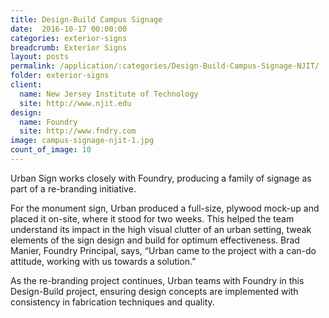 ```yaml
---
title: Design-Build Campus Signage 
date:  2016-10-17 00:00:00
categories: exterior-signs
breadcrumb: Exterior Signs
layout: posts
permalink: /application/:categories/Design-Build-Campus-Signage-NJIT/
folder: exterior-signs
client:
  name: New Jersey Institute of Technology
  site: http://www.njit.edu
design:
  name: Foundry
  site: http://www.fndry.com
image: campus-signage-njit-1.jpg
count_of_image: 10
---
```


<div class="col-xs-12 col-sm-12 col-md-12 col-lg-12">
  <div class="fotorama application-item__slider" data-nav="thumbs" data-thumbheight="109" border-width="3" data-maxheight="500">
    <a {{ href | img : "fotorama/campus-signage-njit-1.jpg" }}></a>
    <a {{ href | img : "fotorama/campus-signage-njit-2.jpg" }}></a>
    <a {{ href | img : "fotorama/campus-signage-njit-3.jpg" }}></a>
    <a {{ href | img : "fotorama/campus-signage-njit-4.jpg" }}></a>
    <a {{ href | img : "fotorama/campus-signage-njit-6.jpg" }}></a>
    <a {{ href | img : "fotorama/campus-signage-njit-5.jpg" }}></a>
    <a {{ href | img : "fotorama/campus-signage-njit-7.jpg" }}></a>
    <a {{ href | img : "fotorama/campus-signage-njit-8.jpg" }}></a>
    <a {{ href | img : "fotorama/campus-signage-njit-9.jpg" }}></a>
    <a {{ href | img : "fotorama/campus-signage-njit-10.jpg" }}></a>
  </div>
  <div class="visible-xs application-item__icon-slider">
    <i class="icon-swipe"></i>
  </div>
<p class="application-item__content application-item__content--bottom">
    Urban Sign works closely with Foundry, producing a family of signage as part of a re-branding initiative.
  </p>
<p class="application-item__content application-item__content--bottom">
    For the monument sign, Urban produced a full-size, plywood mock-up and placed it on-site, where it stood for two weeks. This helped the team understand its impact in the high visual clutter of an urban setting, tweak elements of the sign design and build for optimum effectiveness. Brad Manier, Foundry Principal, says, “Urban came to the project with a can-do attitude, working with us towards a solution.”
  </p>
<p class="application-item__content application-item__content--bottom">
    As the re-branding project continues, Urban teams with Foundry in this Design-Build project, ensuring design concepts are implemented with consistency in fabrication techniques and quality.
  </p>
</div>
